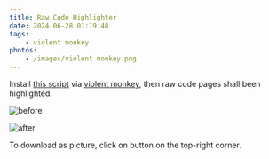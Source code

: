 ```yaml
---
title: Raw Code Highlighter
date: 2024-06-28 01:19:48
tags:
    - violent monkey
photos:
    - /images/violent monkey.png
---
```


Install <a href=https://gist.githubusercontent.com/536/2a4a0a9dfbcca7258c09c08bffa14e0b/raw/Raw%2520Code%2520Highlighter.user.js>this script</a> via [violent monkey](https://violentmonkey.github.io/), then raw code pages shall been highlighted.

![before](/images/raw-code-highlighter-01.png)

![after](/images/raw-code-highlighter-02.png)

To download as picture, click on button on the top-right corner.
